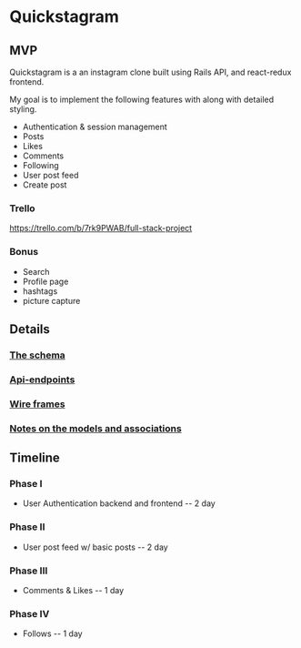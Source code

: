 # Quickstagram

## MVP

Quickstagram is a an instagram clone built using Rails API, and react-redux frontend.

My goal is to implement the following features with along with detailed styling.

* Authentication & session management
* Posts
* Likes
* Comments
* Following
* User post feed
* Create post

### Trello
https://trello.com/b/7rk9PWAB/full-stack-project  

### Bonus  

* Search
* Profile page
* hashtags
* picture capture

## Details

### [The schema](schema.md)

### [Api-endpoints](api-endpoints.md)

### [Wire frames](wire_frames.pdf)

### [Notes on the models and associations](notes.md)

## Timeline

### Phase I

* User Authentication backend and frontend -- 2 day

### Phase II

* User post feed w/ basic posts -- 2 day

### Phase III

* Comments & Likes -- 1 day

### Phase IV

* Follows -- 1 day
